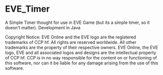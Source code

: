 EVE_Timer
=========

A Simple Timer thought for use in EVE Game (but its a simple timer, so it doesn't matter). Development in Java

Copyright Notice:
EVE Online and the EVE logo are the registered trademarks of CCP hf. All rights are reserved worldwide.
All other trademarks are the property of their respective owners. EVE Online, the EVE logo, EVE and all associated 
logos and designs are the intellectual property of CCP hf. 
CCP is in no way responsible for the content on or functioning of this software, nor can it be liable for any damage
arising from the use of this software.

